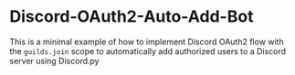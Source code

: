 # Discord-OAuth2-Auto-Add-Bot
This is a minimal example of how to implement Discord OAuth2 flow with the `guilds.join` scope to automatically add authorized users to a Discord server using Discord.py
